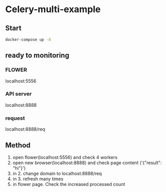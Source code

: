 # Celery-multi-example

## Start
```bash
docker-compose up -d
```

## ready to monitoring
### FLOWER
localhost:5556

### API server
localhost:8888
### request
localhost:8888/req

## Method
1. open flower(localhost:5556) and check 4 workers
2. open new browser(localhost:8888) and check page content ('{"result": "hi"}')
3. in 2. change domain to localhost:8888/req
4. in 3. refresh many times
5. in flower page. Check the increased processed count
